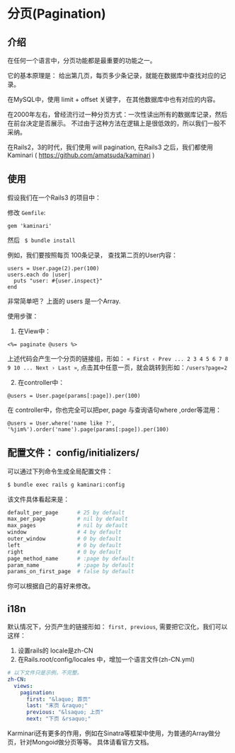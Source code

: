 
# 分页(Pagination)

## 介绍

在任何一个语言中，分页功能都是最重要的功能之一。

它的基本原理是： 给出第几页，每页多少条记录，就能在数据库中查找对应的记录。

在MySQL中，使用 limit + offset 关键字，  在其他数据库中也有对应的内容。

在2000年左右，曾经流行过一种分页方式：一次性读出所有的数据库记录，然后在前台决定是否展示。 不过由于这种方法在逻辑上是很低效的，所以我们一般不采纳。

在Rails2，3的时代，我们使用 will pagination, 在Rails3 之后，我们都使用Kaminari
( https://github.com/amatsuda/kaminari )

## 使用

假设我们在一个Rails3 的项目中：

修改 `Gemfile`: 
```
gem 'kaminari'
```

然后 ` $ bundle install`

例如，我们要按照每页 100条记录， 查找第二页的User内容：

```
users = User.page(2).per(100)
users.each do |user|
  puts "user: #{user.inspect}"
end
```

非常简单吧？ 上面的 users 是一个Array.

使用步骤：

1. 在View中：

```
<%= paginate @users %>
```
上述代码会产生一个分页的链接组，形如：  `« First ‹ Prev ... 2 3 4 5 6 7 8 9 10 ... Next › Last »`,  点击其中任意一页，就会跳转到形如：`/users?page=2`

2. 在controller中：

```
@users = User.page(params[:page]).per(100)
```
在 controller中，你也完全可以把per, page 与查询语句where ,order等混用：

```
@users = User.where('name like ?', '%jim%').order('name').page(params[:page]).per(100)
```

## 配置文件： config/initializers/

可以通过下列命令生成全局配置文件：
```bash
$ bundle exec rails g kaminari:config
```

该文件具体看起来是：

```ruby
default_per_page      # 25 by default
max_per_page          # nil by default
max_pages             # nil by default
window                # 4 by default
outer_window          # 0 by default
left                  # 0 by default
right                 # 0 by default
page_method_name      # :page by default
param_name            # :page by default
params_on_first_page  # false by default
```

你可以根据自己的喜好来修改。

## i18n

默认情况下，分页产生的链接形如： `first, previous`, 需要把它汉化，我们可以这样：

1. 设置rails的 locale是zh-CN
2. 在Rails.root/config/locales 中，增加一个语言文件(zh-CN.yml)

```yml
# 以下文件只是示例，不完整。
zh-CN:
  views:
    pagination:
      first: "&laquo; 首页"
      last: "末页 &raquo;"
      previous: "&lsaquo; 上页"
      next: "下页 &rsaquo;"
```

Karminari还有更多的作用，例如在Sinatra等框架中使用，为普通的Array做分页，针对Mongoid做分页等等。 具体请看官方文档。

